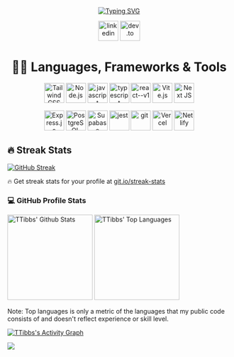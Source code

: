 <p align="center">
  <!-- Typing SVG by DenverCoder1 - https://github.com/DenverCoder1/readme-typing-svg -->
  <a href="https://git.io/typing-svg"><img src="https://readme-typing-svg.demolab.com?font=Ubuntu&weight=700&size=28&duration=4000&pause=1000&color=188EF7&background=FFFFFF00&center=true&vCenter=true&random=false&width=635&lines=Hi%20I'm%20Terry,%20I%20am%20a%20...;Dad%20|%20Software%20Developer%20|%20Pool%20Enthusiast;and%20I'm%20Always%20Learning%20Something%20New" alt="Typing SVG"/></a>
</p>

<!-- Social icons section -->
<p align="center">
  <a href="https://www.linkedin.com/in/terry-www/"><img width="45" height="45" src="https://cdn.jsdelivr.net/gh/devicons/devicon@latest/icons/linkedin/linkedin-original.svg" alt="linkedin"/></a>
  <a href="https://dev.to/ttibbs"><img width="45" height="45" src="https://media2.dev.to/dynamic/image/width=800%2Cheight=%2Cfit=scale-down%2Cgravity=auto%2Cformat=auto/https%3A%2F%2Fthepracticaldev.s3.amazonaws.com%2Fi%2F78hs31fax49uwy6kbxyw.png" alt="dev.to"/></a>
</p>

<h1 align="center">
  <strong>👨‍💻 Languages, Frameworks & Tools</strong>
</h1>

<p align="center">
    <!-- Most of these icons are from devicon.dev. Credits go to them and icons8! -->
    <a href="https://devicon.dev/"><img width="45" height="45" src="https://cdn.jsdelivr.net/gh/devicons/devicon@latest/icons/tailwindcss/tailwindcss-original.svg" alt="Tailwind CSS" /></a>
    <a href="https://devicon.dev/"><img width="45" height="45" src="https://cdn.jsdelivr.net/gh/devicons/devicon@latest/icons/nodejs/nodejs-original.svg" alt="Node.js" /></a>
    <a href="https://devicon.dev/"><img width="45" height="45" src="https://cdn.jsdelivr.net/gh/devicons/devicon@latest/icons/javascript/javascript-original.svg" alt="javascript"/></a>
    <a href="https://devicon.dev/"><img width="45" height="45" src="https://cdn.jsdelivr.net/gh/devicons/devicon@latest/icons/typescript/typescript-original.svg" alt="typescript"/></a>
    <a href="https://devicon.dev/"><img width="45" height="45" src="https://cdn.jsdelivr.net/gh/devicons/devicon@latest/icons/react/react-original.svg" alt="react--v1"/></a>
    <a href="https://devicon.dev/"><img width="45" height="45" src="https://cdn.jsdelivr.net/gh/devicons/devicon@latest/icons/vitejs/vitejs-original.svg" alt="Vite.js"/></a>
    <a href="https://devicon.dev/"><img width="45" height="45" src="https://cdn.jsdelivr.net/gh/devicons/devicon@latest/icons/nextjs/nextjs-original.svg" alt="Next JS" /></a>
</p>

<p align="center">
    <!-- Most of these icons are from devicon.dev. Credits go to them and icons8! -->
    <a href="https://devicon.dev/"><img width="45" height="45" src="https://cdn.jsdelivr.net/gh/devicons/devicon@latest/icons/express/express-original.svg" alt="Express.js" /></a>
    <a href="https://devicon.dev/"><img width="45" height="45" src="https://cdn.jsdelivr.net/gh/devicons/devicon@latest/icons/postgresql/postgresql-plain-wordmark.svg" alt="PostgreSQL" /></a>
    <a href="https://devicon.dev/"><img width="45" height="45" src="https://cdn.jsdelivr.net/gh/devicons/devicon@latest/icons/supabase/supabase-original.svg" alt="Supabase" /></a>
    <a href="https://devicon.dev/"><img width="45" height="45" src="https://cdn.jsdelivr.net/gh/devicons/devicon@latest/icons/jest/jest-plain.svg" alt="jest"/></a>
    <a href="https://devicon.dev/"><img width="45" height="45" src="https://cdn.jsdelivr.net/gh/devicons/devicon@latest/icons/git/git-original.svg" alt="git"/></a>
    <a href="https://devicon.dev/"><img width="45" height="45" src="https://cdn.jsdelivr.net/gh/devicons/devicon@latest/icons/vercel/vercel-line-wordmark.svg" alt="Vercel"/></a>
    <a href="https://devicon.dev/"><img width="45" height="45" src="https://cdn.jsdelivr.net/gh/devicons/devicon@latest/icons/netlify/netlify-original.svg" alt="Netlify"/></a>
</p>

<h2>🔥 Streak Stats</h2>

  <!-- GitHub Readme Streak Stats - https://github.com/DenverCoder1/github-readme-streak-stats -->
  <p>
    <a href="https://github.com/DenverCoder1/github-readme-streak-stats">
      <!-- Use https://streak-stats.demolab.com or self-host with your own Vercel app - visit https://git.io/streak-stats for instructions -->
      <a href="https://git.io/streak-stats"><img src="https://streak-stats.demolab.com?user=TTibbs&background=1F222E&ring=32A1FB&sideNums=FFFFFF&currStreakNum=FFFFFF&currStreakLabel=FFFFFF&sideLabels=FFFFFF&dates=EBE1E1&hide_border=true" alt="GitHub Streak" /></a>
    </a>
    <p>🔥 Get streak stats for your profile at <a href="https://git.io/streak-stats">git.io/streak-stats</a></p>
  </p>

  <h3>
    💻 GitHub Profile Stats
  </h3>

  <!-- https://github.com/anuraghazra/github-readme-stats -->

  <a href="https://github.com/anuraghazra/github-readme-stats"><img alt="TTibbs' Github Stats" src="https://denvercoder1-github-readme-stats.vercel.app/api/?username=TTibbs&show_icons=true&include_all_commits=true&count_private=true&theme=react&hide_border=true&bg_color=1F222E&title_color=32A1FB&icon_color=32A1FB" height="192px"/></a>
  <a href="https://github.com/anuraghazra/github-readme-stats"><img alt="TTibbs' Top Languages" src="https://denvercoder1-github-readme-stats.vercel.app/api/top-langs/?username=TTibbs&langs_count=8&layout=compact&theme=react&hide_border=true&bg_color=1F222E&title_color=32A1FB&icon_color=32A1FB&hide=Jupyter%20Notebook,Roff" height="192px"/></a>
  <br/>

  <p>Note: Top languages is only a metric of the languages that my public code consists of and doesn't reflect experience or skill level.</p>
  
  <!-- https://github.com/ashutosh00710/github-readme-activity-graph -->

  <a href="https://github.com/ashutosh00710/github-readme-activity-graph"><img alt="TTibbs's Activity Graph" src="https://github-readme-activity-graph.vercel.app/graph/?username=TTibbs&bg_color=1F222E&color=32A1FB&line=32A1FB&point=FFFFFF&hide_border=true" /></a>

![](https://komarev.com/ghpvc/?username=TTibbs&abbreviated=true&color=0097e3)
